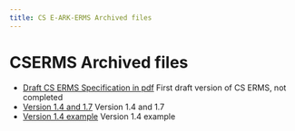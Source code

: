 ```yaml
---
title: CS E-ARK-ERMS Archived files
---
```

CSERMS Archived files
=======================

- [Draft CS ERMS Specification in pdf](./Draft_CS_ERMS.pdf)
  First draft version of CS ERMS, not completed
- [Version 1.4 and 1.7](./1_4and1_7/spec)
  Version 1.4 and 1.7
- [Version 1.4 example](./1_4and1_7/example)
  Version 1.4 example
